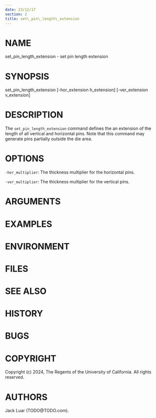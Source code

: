 ```yaml
---
date: 23/12/17
section: 2
title: set\_pin\_length\_extension
---
```


NAME
====

set\_pin\_length\_extension - set pin length extension

SYNOPSIS
========

set\_pin\_length\_extension \[-hor\_extension h\_extension\]
\[-ver\_extension v\_extension\]

DESCRIPTION
===========

The `set_pin_length_extension` command defines the an extension of the
length of all vertical and horizontal pins. Note that this command may
generate pins partially outside the die area.

OPTIONS
=======

`-hor_multiplier`: The thickness multiplier for the horizontal pins.

`-ver_multiplier`: The thickness multiplier for the vertical pins.

ARGUMENTS
=========

EXAMPLES
========

ENVIRONMENT
===========

FILES
=====

SEE ALSO
========

HISTORY
=======

BUGS
====

COPYRIGHT
=========

Copyright (c) 2024, The Regents of the University of California. All
rights reserved.

AUTHORS
=======

Jack Luar (TODO\@TODO.com).
